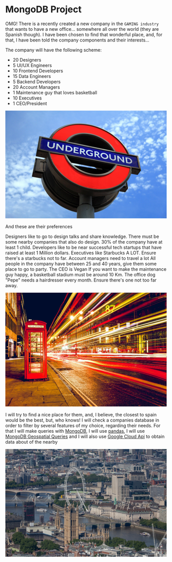 # MongoDB Project 

OMG! There is a
 recently created a new company in the `GAMING industry` that wants to have a new office... somewhere all over the world (they are Spanish though).
 I have been chosen to find that wonderful place, and, for that, I have been told the company components and their interests...
 
 The company will have the following scheme:

- 20 Designers
- 5 UI/UX Engineers
- 10 Frontend Developers
- 15 Data Engineers
- 5 Backend Developers
- 20 Account Managers
- 1 Maintenance guy that loves basketball
- 10 Executives
- 1 CEO/President


![capital-2653_1920](/assets/capital-2653_1920.jpg)

And these are their preferences 

Designers like to go to design talks and share knowledge. There must be some nearby companies that also do design.
30% of the company have at least 1 child.
Developers like to be near successful tech startups that have raised at least 1 Million dollars.
Executives like Starbucks A LOT. Ensure there's a starbucks not to far.
Account managers need to travel a lot
All people in the company have between 25 and 40 years, give them some place to go to party.
The CEO is Vegan
If you want to make the maintenance guy happy, a basketball stadium must be around 10 Km.
The office dog "Pepe" needs a hairdresser every month. Ensure there's one not too far away.





![telephone-booth-768610_1920](/assets/telephone-booth-768610_1920.jpg)

I will try to find a nice place for them, and, I believe, the closest to spain would be the best, but, who knows! I will check a companies database in order to filter by several features of my choice, regarding their needs. For that I will make queries with [MongoDB](https://www.mongodb.com/), I will use [pandas](https://pandas.pydata.org/), I will use [MongoDB Geospatial Queries](https://docs.mongodb.com/manual/geospatial-queries/) and I will also use [Google Cloud Api](https://console.cloud.google.com/apis) to obtain data about of the nearby




![london-eye-from-the-sky-5248641_1920](/assets/london-eye-from-the-sky-5248641_1920.jpg)

